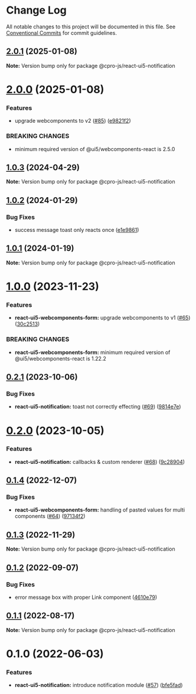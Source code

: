# Change Log

All notable changes to this project will be documented in this file.
See [Conventional Commits](https://conventionalcommits.org) for commit guidelines.

## [2.0.1](https://github.com/cpro-js/react-ui5-components/compare/@cpro-js/react-ui5-notification@2.0.0...@cpro-js/react-ui5-notification@2.0.1) (2025-01-08)

**Note:** Version bump only for package @cpro-js/react-ui5-notification

# [2.0.0](https://github.com/cpro-js/react-ui5-components/compare/@cpro-js/react-ui5-notification@1.0.3...@cpro-js/react-ui5-notification@2.0.0) (2025-01-08)

### Features

- upgrade webcomponents to v2 ([#85](https://github.com/cpro-js/react-ui5-components/issues/85)) ([e9821f2](https://github.com/cpro-js/react-ui5-components/commit/e9821f2dddea86b4df6d043ef49c7ab9bd37d153))

### BREAKING CHANGES

- minimum required version of @ui5/webcomponents-react is 2.5.0

## [1.0.3](https://github.com/cpro-js/react-ui5-components/compare/@cpro-js/react-ui5-notification@1.0.2...@cpro-js/react-ui5-notification@1.0.3) (2024-04-29)

**Note:** Version bump only for package @cpro-js/react-ui5-notification

## [1.0.2](https://github.com/cpro-js/react-ui5-components/compare/@cpro-js/react-ui5-notification@1.0.1...@cpro-js/react-ui5-notification@1.0.2) (2024-01-29)

### Bug Fixes

- success message toast only reacts once ([e1e9861](https://github.com/cpro-js/react-ui5-components/commit/e1e9861d99e2d0f1574e7785ce0fe114ebafc9c7))

## [1.0.1](https://github.com/cpro-js/react-ui5-components/compare/@cpro-js/react-ui5-notification@1.0.0...@cpro-js/react-ui5-notification@1.0.1) (2024-01-19)

**Note:** Version bump only for package @cpro-js/react-ui5-notification

# [1.0.0](https://github.com/cpro-js/react-ui5-components/compare/@cpro-js/react-ui5-notification@0.2.1...@cpro-js/react-ui5-notification@1.0.0) (2023-11-23)

### Features

- **react-ui5-webcomponents-form:** upgrade webcomponents to v1 ([#65](https://github.com/cpro-js/react-ui5-components/issues/65)) ([30c2513](https://github.com/cpro-js/react-ui5-components/commit/30c251398d4264eb4162957124020dff31f43560))

### BREAKING CHANGES

- **react-ui5-webcomponents-form:** minimum required version of @ui5/webcomponents-react is 1.22.2

## [0.2.1](https://github.com/cpro-js/react-ui5-components/compare/@cpro-js/react-ui5-notification@0.2.0...@cpro-js/react-ui5-notification@0.2.1) (2023-10-06)

### Bug Fixes

- **react-ui5-notification:** toast not correctly effecting ([#69](https://github.com/cpro-js/react-ui5-components/issues/69)) ([9814e7e](https://github.com/cpro-js/react-ui5-components/commit/9814e7e3614ea95ff406c1dc087faab38fd55786))

# [0.2.0](https://github.com/cpro-js/react-ui5-components/compare/@cpro-js/react-ui5-notification@0.1.4...@cpro-js/react-ui5-notification@0.2.0) (2023-10-05)

### Features

- **react-ui5-notification:** callbacks & custom renderer ([#68](https://github.com/cpro-js/react-ui5-components/issues/68)) ([9c28904](https://github.com/cpro-js/react-ui5-components/commit/9c28904b131a0a0cb90c0aaa5d2ed2f9367e1601))

## [0.1.4](https://github.com/cpro-js/react-ui5-components/compare/@cpro-js/react-ui5-notification@0.1.3...@cpro-js/react-ui5-notification@0.1.4) (2022-12-07)

### Bug Fixes

- **react-ui5-webcomponents-form:** handling of pasted values for multi components ([#64](https://github.com/cpro-js/react-ui5-components/issues/64)) ([97134f2](https://github.com/cpro-js/react-ui5-components/commit/97134f2c6412a5f4b396c45f79030de5e77180fd))

## [0.1.3](https://github.com/cpro-js/react-ui5-components/compare/@cpro-js/react-ui5-notification@0.1.2...@cpro-js/react-ui5-notification@0.1.3) (2022-11-29)

**Note:** Version bump only for package @cpro-js/react-ui5-notification

## [0.1.2](https://github.com/cpro-js/react-ui5-components/compare/@cpro-js/react-ui5-notification@0.1.1...@cpro-js/react-ui5-notification@0.1.2) (2022-09-07)

### Bug Fixes

- error message box with proper Link component ([4610e79](https://github.com/cpro-js/react-ui5-components/commit/4610e7937c08757d7f808093d5b97e1f34ac8a9f))

## [0.1.1](https://github.com/cpro-js/react-ui5-components/compare/@cpro-js/react-ui5-notification@0.1.0...@cpro-js/react-ui5-notification@0.1.1) (2022-08-17)

**Note:** Version bump only for package @cpro-js/react-ui5-notification

# 0.1.0 (2022-06-03)

### Features

- **react-ui5-notification:** introduce notification module ([#57](https://github.com/cpro-js/react-ui5-components/issues/57)) ([bfe5fad](https://github.com/cpro-js/react-ui5-components/commit/bfe5fadf321bad35355ec3c6ff2e907282958744))
